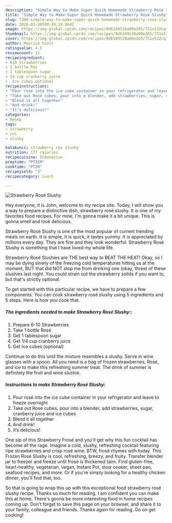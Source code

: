 ```yaml
---
description: "Simple Way to Make Super Quick Homemade Strawberry Rosé Slushy"
title: "Simple Way to Make Super Quick Homemade Strawberry Rosé Slushy"
slug: 7300-simple-way-to-make-super-quick-homemade-strawberry-rose-slushy
date: 2020-03-30T00:49:19.864Z
image: https://img-global.cpcdn.com/recipes/0d6109538a00e265/751x532cq70/strawberry-rose-slushy-recipe-main-photo.jpg
thumbnail: https://img-global.cpcdn.com/recipes/0d6109538a00e265/751x532cq70/strawberry-rose-slushy-recipe-main-photo.jpg
cover: https://img-global.cpcdn.com/recipes/0d6109538a00e265/751x532cq70/strawberry-rose-slushy-recipe-main-photo.jpg
author: Maurice Scott
ratingvalue: 4.5
reviewcount: 11
recipeingredient:
- 610 Strawberries
- 1 bottle Ros
- 1 tablespoon sugar
- 14 cup cranberry juice
-  Ice cubes optional
recipeinstructions:
- "Pour rosé into the ice cube container in your refrigerator and leave to freeze overnight"
- "Take out Rosé cubes, pour into a blender, add strawberries, sugar, cranberry juice and ice cubes"
- "Blend it all together"
- "And drink!"
- "It’s delicious!"
categories:
- Resep
tags:
- strawberry
- ros
- slushy

katakunci: strawberry ros slushy
nutrition: 177 calories
recipecuisine: Indonesian
preptime: "PT35M"
cooktime: "PT2H"
recipeyield: "3"
recipecategory: Lunch

---
```



![Strawberry Rosé Slushy](https://img-global.cpcdn.com/recipes/0d6109538a00e265/751x532cq70/strawberry-rose-slushy-recipe-main-photo.jpg)

Hey everyone, it is John, welcome to my recipe site. Today, I will show you a way to prepare a distinctive dish, strawberry rosé slushy. It is one of my favorites food recipes. For mine, I'm gonna make it a bit unique. This is gonna smell and look delicious.

Strawberry Rosé Slushy is one of the most popular of current trending meals on earth. It is simple, it is quick, it tastes yummy. It is appreciated by millions every day. They are fine and they look wonderful. Strawberry Rosé Slushy is something that I have loved my whole life.

Strawberry Rosé Slushies are THE best way to BEAT THE HEAT! Okay, so I may be dying slowly of the freezing cold temperatures hitting us at the moment, BUT that did NOT stop me from drinking one (okay, three) of these slushies last night. You could strain out the strawberry solids if you want to, but that&#39;s strictly optional.


To get started with this particular recipe, we have to prepare a few components. You can cook strawberry rosé slushy using 5 ingredients and 5 steps. Here is how you cook that.

##### The ingredients needed to make Strawberry Rosé Slushy::

1. Prepare 6-10 Strawberries
1. Take 1 bottle Rosé
1. Get 1 tablespoon sugar
1. Get 1/4 cup cranberry juice
1. Get  Ice cubes (optional)


Continue to do this until the mixture resembles a slushy. Serve in wine glasses with a spoon. All you need is a bag of frozen strawberries, Rosé, and ice to make this refreshing summer treat. The drink of summer is definitely the fruit and wine slushie. 

##### Instructions to make Strawberry Rosé Slushy:

1. Pour rosé into the ice cube container in your refrigerator and leave to freeze overnight
1. Take out Rosé cubes, pour into a blender, add strawberries, sugar, cranberry juice and ice cubes
1. Blend it all together
1. And drink!
1. It’s delicious!


One sip of this Strawberry Frosé and you&#39;ll get why this fun cocktail has become all the rage. Imagine a cold, slushy, refreshing cocktail featuring ripe strawberries and crisp rosé wine. BTW, frosé rhymes with today. This Frozen Rosé Slushy is cool, refreshing, breezy, and fruity. Transfer blender jar to freezer and freeze until frosé is thickened (aim. Find gluten-free, heart-healthy, vegetarian, vegan, Instant Pot, slow cooker, sheet pan, seafood recipes, and more. Or if you&#39;re simply looking for a healthy chicken dinner, you&#39;ll find that, too. 

So that is going to wrap this up with this exceptional food strawberry rosé slushy recipe. Thanks so much for reading. I am confident you can make this at home. There's gonna be more interesting food in home recipes coming up. Don't forget to save this page on your browser, and share it to your family, colleague and friends. Thanks again for reading. Go on get cooking!
